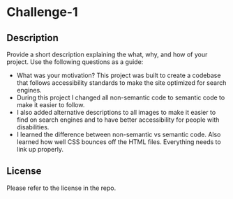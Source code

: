 # Challenge-1

## Description

Provide a short description explaining the what, why, and how of your project. Use the following questions as a guide:

- What was your motivation? This project was built to create a codebase that follows accessibility standards to make the site optimized for search engines. 
- During this project I changed all non-semantic code to semantic code to make it easier to follow. 
- I also added alternative descriptions to all images to make it easier to find on search engines and to have better accessibility for people with disabilities.
- I learned the difference between non-semantic vs semantic code. Also learned how well CSS bounces off the HTML files. Everything needs to link up properly.

## License

Please refer to the license in the repo. 
